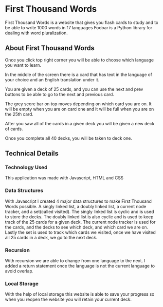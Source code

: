 # First Thousand Words

First Thousand Words is a website that gives you flash cards to study and to be able to write 1000 words in 17 languages
Foobar is a Python library for dealing with word pluralization.

## About First Thousand Words

Once you click top right corner you will be able to choose which language you want to learn.

In the middle of the screen there is a card that has text in the language of your choice and an English translation under it.

You are given a deck of 25 cards, and you can use the next and prev buttons to be able to go to the next and previous card.

The grey score bar on top moves depending on which card you are on. It will be empty when you are on card one and it will be full when you are on the 25th card.

After you saw all of the cards in a given deck you will be given a new deck of cards.

Once you complete all 40 decks, you will be taken to deck one.

## Technical Details

### Technology Used

This application was made with Javascript, HTML and CSS

### Data Structures

With Javascript I created 4 major data structures to make First Thousand Words possible. A singly linked list, a doubly linked list, a current node tracker, and a set(called visited). The singly linked list is cyclic and is used to store the decks. The doubly linked list is also cyclic and is used to keep track of the 25 cards for a given deck. The current node tracker is used for the cards, and the decks to see which deck, and which card we are on. Lastly the set is used to track which cards we visited, once we have visited all 25 cards in a deck, we go to the next deck.

### Recursion

With recursion we are able to change from one language to the next. I added a return statement once the language is not the current language to avoid overlap.

### Local Storage

With the help of local storage this website is able to save your progress so when you reopen the website you will retain your current deck.
